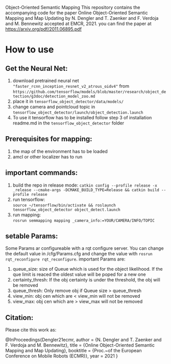 
Object-Oriented Semantic Mapping
This repository contains the accompanying code for the paper Online Object-Oriented Semantic Mapping and Map Updating by N. Dengler and T. Zaenker and F. Verdoja and M. Bennewitz accepted at EMCR, 2021. you can find the paper at https://arxiv.org/pdf/2011.06895.pdf

# How to use

## Get the Neural Net:
1. download pretrained neural net `"faster_rcnn_inception_resnet_v2_atrous_oidv4"` from `https://github.com/tensorflow/models/blob/master/research/object_detection/g3doc/detection_model_zoo.md`
2. place it in `tensorflow_object_detector/data/models/`
3. change camera and pointcloud topic in `tensorflow_object_detector/launch/object_detection.launch`
4. To use it tensorflow has to be installed follow step 3 of installation readme.md in the `tensorflow_object_detector` folder

## Prerequisites for mapping:
1. the map of the environment has to be loaded
2. amcl or other localizer has to run

## important commands:
1. build the repo in release mode: `catkin config --profile release -x _release --cmake-args -DCMAKE_BUILD_TYPE=Release && catkin build --profile release`
1. run tensorflow:   
    `source ~/tensorflow/bin/activate && roslaunch tensorflow_object_detector object_detect.launch`
2. run mapping:     
    `rosrun semmapping mapping _camera_info:=YOUR/CAMERA/INFO/TOPIC`


## setable Params:
Some Params ar configureable with a rqt configure server. You can change the default value in /cfg/Params.cfg and change the value with `rosrun rqt_reconfigure rqt_reconfigure`.
important Params are:
1. queue_size: size of Queue which is used for the object likelihood. If the que limit is reaced the oldest value will be poped for a new one
2. certainty_thresh: If the obj certainty is under the threshold, the obj will be removed
3. queue_thresh: Only remove obj if Queue size > queue_thresh
4. view_min: obj cen which are < view_min will not be removed
5. view_max: obj cen which are > view_max will not be removed
 
## Citation:
Please cite this work as:

@InProceedings{Dengler21ecmr,
  author =	 {N. Dengler and T. Zaenker and F. Verdoja and M. Bennewitz},
  title =	 {Online Object-Oriented Semantic Mapping and Map Updating},
  booktitle =	 {Proc.~of the European Conference on Mobile Robots (ECMR)},
  year =         2021
}

